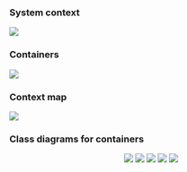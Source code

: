### System context
<p>
    <image src="Images/SystemContext.png"></image>
</p>

### Containers

<p>
    <image src="Images/Containers.png"></image>
</p>

### Context map

<p>
    <image src="Images/ContextMap.png"></image>
</p>

### Class diagrams for containers

<p align="center">
    <image src="Images/DictionaryService.png"></image>
    <image src="Images/UserService.png"></image>
    <image src="Images/AdmissionService.png"></image>
    <image src="Images/DocumentService.png"></image>
    <image src="Images/NotificationsService.png"></image>
</p>